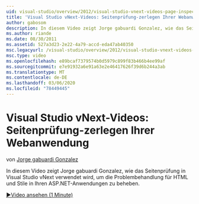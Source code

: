 ```yaml
---
uid: visual-studio/overview/2012/visual-studio-vnext-videos-page-inspector-decomposing-your-web-application
title: 'Visual Studio vNext-Videos: Seitenprüfung-zerlegen Ihrer Webanwendung | Microsoft-Dokumentation'
author: gabosom
description: In diesem Video zeigt Jorge gabuardi Gonzalez, wie das Seitenprüfung in Visual Studio vNext verwendet wird, um die Problembehandlung für HTML und Stile in Ihrer ASP.NET-Anwendung zu beheben...
ms.author: riande
ms.date: 08/30/2011
ms.assetid: 527a3d23-2e22-4a79-accd-eda47ab40350
msc.legacyurl: /visual-studio/overview/2012/visual-studio-vnext-videos-page-inspector-decomposing-your-web-application
msc.type: video
ms.openlocfilehash: e89bcaf7379574b0d5979c899f83b466b4ee99af
ms.sourcegitcommit: e7e91932a6e91a63e2e46417626f39d6b244a3ab
ms.translationtype: MT
ms.contentlocale: de-DE
ms.lasthandoff: 03/06/2020
ms.locfileid: "78449445"
---
```

# <a name="visual-studio-vnext-videos-page-inspector---decomposing-your-web-application"></a>Visual Studio vNext-Videos: Seitenprüfung-zerlegen Ihrer Webanwendung

von [Jorge gabuardi Gonzalez](https://github.com/gabosom)

In diesem Video zeigt Jorge gabuardi Gonzalez, wie das Seitenprüfung in Visual Studio vNext verwendet wird, um die Problembehandlung für HTML und Stile in Ihren ASP.NET-Anwendungen zu beheben.

[&#9654;Video ansehen (1 Minute)](https://channel9.msdn.com/Blogs/ASP-NET-Site-Videos/visual-studio-vnext-videos-page-inspector-decomposing-your-web-application)
